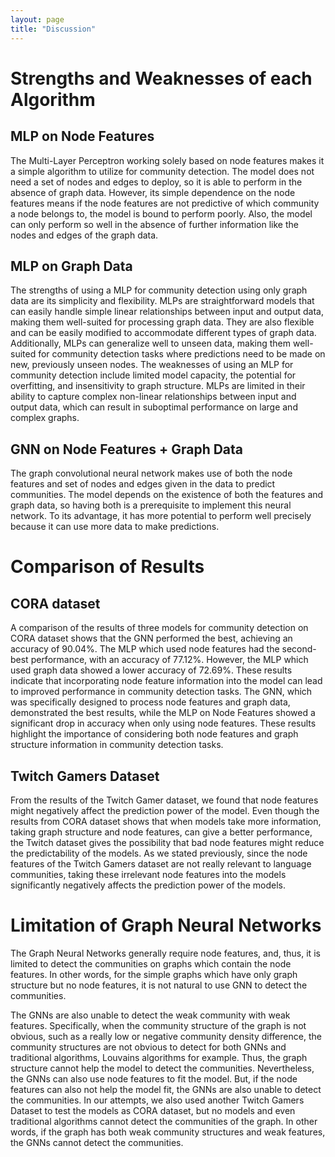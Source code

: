 ```yaml
---
layout: page
title: "Discussion"
---
```


# Strengths and Weaknesses of each Algorithm
## MLP on Node Features

The Multi-Layer Perceptron working solely based on node features makes it a simple algorithm to utilize for community detection. The model does not need a set of nodes and edges to deploy, so it is able to perform in the absence of graph data. However, its simple dependence on the node features means if the node features are not predictive of which community a node belongs to, the model is bound to perform poorly. Also, the model can only perform so well in the absence of further information like the nodes and edges of the graph data.

## MLP on Graph Data 

The strengths of using a MLP for community detection using only graph data are its simplicity and flexibility. MLPs are straightforward models that can easily handle simple linear relationships between input and output data, making them well-suited for processing graph data. They are also flexible and can be easily modified to accommodate different types of graph data. Additionally, MLPs can generalize well to unseen data, making them well-suited for community detection tasks where predictions need to be made on new, previously unseen nodes. The weaknesses of using an MLP for community detection include limited model capacity, the potential for overfitting, and insensitivity to graph structure. MLPs are limited in their ability to capture complex non-linear relationships between input and output data, which can result in suboptimal performance on large and complex graphs.


## GNN on Node Features + Graph Data

The graph convolutional neural network makes use of both the node features and set of nodes and edges given in the data to predict communities. The model depends on the existence of both the features and graph data, so having both is a prerequisite to implement this neural network. To its advantage, it has more potential to perform well precisely because it can use more data to make predictions.

# Comparison of Results

## CORA dataset
A comparison of the results of three models for community detection on CORA dataset shows that the GNN performed the best, achieving an accuracy of 90.04%. The MLP which used node features had the second-best performance, with an accuracy of 77.12%. However, the MLP which used graph data showed a lower accuracy of 72.69%. These results indicate that incorporating node feature information into the model can lead to improved performance in community detection tasks. The GNN, which was specifically designed to process node features and graph data, demonstrated the best results, while the MLP on Node Features showed a significant drop in accuracy when only using node features. These results highlight the importance of considering both node features and graph structure information in community detection tasks.

## Twitch Gamers Dataset

From the results of the Twitch Gamer dataset, we found that node features might negatively affect the prediction power of the model. Even though the results from CORA dataset shows that when models take more information, taking graph structure and node features, can give a better performance, the Twitch dataset gives the possibility that bad node features might reduce the predictability of the models. As we stated previously, since the node features of the Twitch Gamers dataset are not really relevant to language communities, taking these irrelevant node features into the models significantly negatively affects the prediction power of the models.

# Limitation of Graph Neural Networks

The Graph Neural Networks generally require node features, and, thus, it is limited to detect the communities on graphs which contain the node features. In other words, for the simple graphs which have only graph structure but no node features, it is not natural to use GNN to detect the communities.

The GNNs are also unable to detect the weak community with weak features. Specifically, when the community structure of the graph is not obvious, such as a really low or negative community density difference, the community structures are not obvious to detect for  both GNNs and traditional algorithms, Louvains algorithms for example. Thus, the graph structure cannot help the model to detect the communities. Nevertheless, the GNNs can also use node features to fit the model. But, if the node features can also not help the model fit, the GNNs are also unable to detect the communities.  In our attempts, we also used another Twitch Gamers Dataset to test the models as CORA dataset, but no models and even traditional algorithms cannot detect the communities of the graph. In other words, if the graph has both weak community structures and weak features, the GNNs cannot detect the communities.
